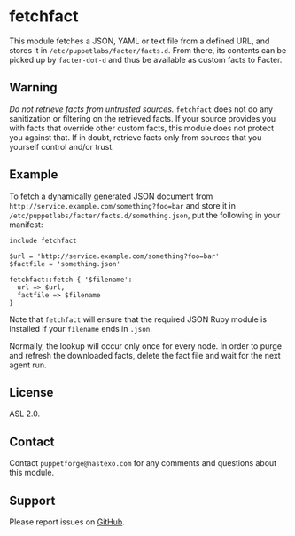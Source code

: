 fetchfact
=========

This module fetches a JSON, YAML or text file from a defined URL,
and stores it in `/etc/puppetlabs/facter/facts.d`. From there, its contents
can be picked up by `facter-dot-d` and thus be available
as custom facts to Facter.

Warning
-------

*Do not retrieve facts from untrusted sources.* `fetchfact` does not
do any sanitization or filtering on the retrieved facts. If your
source provides you with facts that override other custom facts,
this module does not protect you against that. If in doubt, retrieve
facts only from sources that you yourself control and/or trust.

Example
-------

To fetch a dynamically generated JSON document from
`http://service.example.com/something?foo=bar` and store it in
`/etc/puppetlabs/facter/facts.d/something.json`, put the following
in your manifest:

    include fetchfact
    
    $url = 'http://service.example.com/something?foo=bar'
    $factfile = 'something.json'
    
    fetchfact::fetch { '$filename':
      url => $url,
      factfile => $filename
    }

Note that `fetchfact` will ensure that the required JSON
Ruby module is installed if your `filename` ends in `.json`.

Normally, the lookup will occur only once for every node.
In order to purge and refresh the downloaded facts, delete
the fact file and wait for the next agent run.

License
-------

ASL 2.0.

Contact
-------

Contact `puppetforge@hastexo.com` for any comments and questions about
this module.


Support
-------

Please report issues on [GitHub](https://github.com/fghaas/fetchfact/issues).

